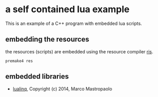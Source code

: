 a self contained lua example
============================

This is an example of a C++ program with embedded lua scripts.

embedding the resources
-----------------------

the resources (scripts) are embedded using the resource compiler [ris](https://github.com/d-led/ris).

```
premake4 res
```

embedded libraries
------------------

- [lualinq](https://github.com/xanathar/lualinq.git), Copyright (c) 2014, Marco Mastropaolo